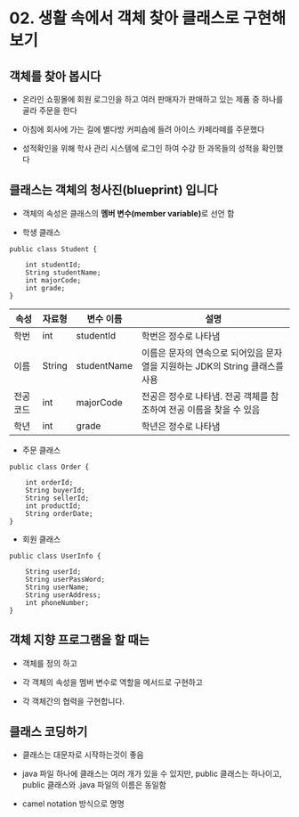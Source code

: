 # 02. 생활 속에서 객체 찾아 클래스로 구현해 보기

## 객체를 찾아 봅시다

- 온라인 쇼핑몰에 회원 로그인을 하고 여러 판매자가 판매하고 있는 제품 중 하나를 골라 주문을 한다

- 아침에 회사에 가는 길에 별다방 커피숍에 들려 아이스 카페라떼를 주문했다

- 성적확인을 위해 학사 관리 시스템에 로그인 하여 수강 한 과목들의 성적을 확인했다


## 클래스는 객체의 청사진(blueprint) 입니다

- 객체의 속성은 클래스의 <b>멤버 변수(member variable)</b>로 선언 함

- 학생 클래스
```
public class Student {

	int studentId;
	String studentName;
	int majorCode;
	int grade;
}
```

| 속성 | 자료형 | 변수 이름 | 설명 |
| ------ | ------ | ------ |------  |
| 학번     |  int   | studentId | 학번은 정수로 나타냄 
| 이름      | String | studentName | 이름은 문자의 연속으로 되어있음 문자열을 지원하는 JDK의 String 클래스를 사용        |
| 전공 코드  | int  | majorCode | 전공은 정수로 나타냄. 전공 객체를 참조하여 전공 이름을 찾을 수 있음 |
| 학년      | int  | grade  | 학년은 정수로 나타냄       |


- 주문 클래스
```
public class Order {

	int orderId;
	String buyerId;
	String sellerId;
	int productId;
	String orderDate;
}
```

- 회원 클래스
```
public class UserInfo {

	String userId;
	String userPassWord;
	String userName;
	String userAddress;
	int phoneNumber;
}
```

## 객체 지향 프로그램을 할 때는 

- 객체를 정의 하고

- 각 객체의 속성을 멤버 변수로 역할을 메서드로 구현하고

- 각 객체간의 협력을 구현합니다.

## 클래스 코딩하기

- 클래스는 대문자로 시작하는것이 좋음

- java 파일 하나에 클래스는 여러 개가 있을 수 있지만, public 클래스는 하나이고, public 클래스와 .java 파일의 이름은 동일함

- camel notation 방식으로 명명


